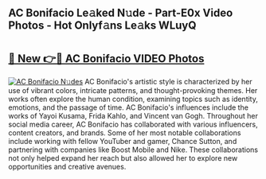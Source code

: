 ## AC Bonifacio Le𝚊ked N𝚞de - Part-E0x Video Photos - Hot Onlyf𝚊ns Le𝚊ks WLuyQ

# <h2><a href="http://ab49110.deff.icu/?id=AC+Bonifacio">🔗 New 👉🔴 AC Bonifacio VIDEO Photos</a></h2>

[![AC Bonifacio N𝚞des](https://i.imgur.com/rIISA9y.gif)](http://ab49110.deff.icu/?id=AC+Bonifacio)
AC Bonifacio's artistic style is characterized by her use of vibrant colors, intricate patterns, and thought-provoking themes. Her works often explore the human condition, examining topics such as identity, emotions, and the passage of time. AC Bonifacio's influences include the works of Yayoi Kusama, Frida Kahlo, and Vincent van Gogh. Throughout her social media career, AC Bonifacio has collaborated with various influencers, content creators, and brands. Some of her most notable collaborations include working with fellow YouTuber and gamer, Chance Sutton, and partnering with companies like Boost Mobile and Nike. These collaborations not only helped expand her reach but also allowed her to explore new opportunities and creative avenues.
